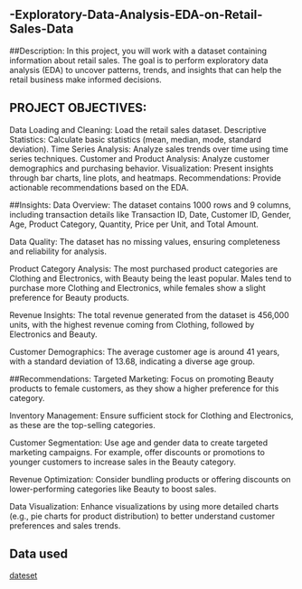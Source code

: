 ## -Exploratory-Data-Analysis-EDA-on-Retail-Sales-Data
##Description: 
In this project, you will work with a dataset containing information about retail sales. The goal is to perform exploratory data analysis (EDA) to uncover patterns, trends, and insights that can help the retail business make informed decisions.


## PROJECT OBJECTIVES:
Data Loading and Cleaning: Load the retail sales dataset.
Descriptive Statistics: Calculate basic statistics (mean, median, mode, standard deviation).
Time Series Analysis: Analyze sales trends over time using time series techniques.
Customer and Product Analysis: Analyze customer demographics and purchasing behavior.
Visualization: Present insights through bar charts, line plots, and heatmaps.
Recommendations: Provide actionable recommendations based on the EDA.


##Insights:
Data Overview: The dataset contains 1000 rows and 9 columns, including transaction details like Transaction ID, Date, Customer ID, Gender, Age, Product Category, Quantity, Price per Unit, and Total Amount.

Data Quality: The dataset has no missing values, ensuring completeness and reliability for analysis.

Product Category Analysis: The most purchased product categories are Clothing and Electronics, with Beauty being the least popular. Males tend to purchase more Clothing and Electronics, while females show a slight preference for Beauty products.

Revenue Insights: The total revenue generated from the dataset is 456,000 units, with the highest revenue coming from Clothing, followed by Electronics and Beauty.

Customer Demographics: The average customer age is around 41 years, with a standard deviation of 13.68, indicating a diverse age group.

##Recommendations:
Targeted Marketing: Focus on promoting Beauty products to female customers, as they show a higher preference for this category.

Inventory Management: Ensure sufficient stock for Clothing and Electronics, as these are the top-selling categories.

Customer Segmentation: Use age and gender data to create targeted marketing campaigns. For example, offer discounts or promotions to younger customers to increase sales in the Beauty category.

Revenue Optimization: Consider bundling products or offering discounts on lower-performing categories like Beauty to boost sales.

Data Visualization: Enhance visualizations by using more detailed charts (e.g., pie charts for product distribution) to better understand customer preferences and sales trends.


## Data used
<a href="https://github.com/SayidTofa/-Exploratory-Data-Analysis-EDA-on-Retail-Sales-Data/blob/main/README.md">dateset</a>




